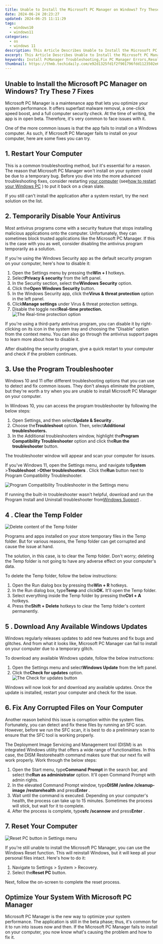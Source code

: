 ```yaml
---
title: Unable to Install the Microsoft PC Manager on Windows? Try These 7 Fixes
date: 2024-06-24 20:23:27
updated: 2024-06-25 11:11:29
tags:
  - windows10
  - windows11
categories:
  - os
  - windows 11
description: This Article Describes Unable to Install the Microsoft PC Manager on Windows? Try These 7 Fixes
excerpt: This Article Describes Unable to Install the Microsoft PC Manager on Windows? Try These 7 Fixes
keywords: Install PcManager Troubleshooting,Fix PC Manager Errors,Resolve Installer Issues,Uninstall & Reinstall PcManager,Update Windows for PcManager,Check Compatibility Windows,Validate System Requirements
thumbnail: https://thmb.techidaily.com/e92d1325fd1f2f901796fdd1123502e68b5122756c762090fd4b289d5054368b.jpg
---
```


## Unable to Install the Microsoft PC Manager on Windows? Try These 7 Fixes

 Microsoft PC Manager is a maintenance app that lets you optimize your system performance. It offers superfast malware removal, a one-click speed boost, and a full computer security check. At the time of writing, the app is in open beta. Therefore, it's very common to face issues with it.

 One of the more common issues is that the app fails to install on a Windows computer. As such, if Microsoft PC Manager fails to install on your computer, here are some fixes you can try.

## 1\. Restart Your Computer

 This is a common troubleshooting method, but it's essential for a reason. The reason that Microsoft PC Manager won't install on your system could be due to a temporary bug. Before you dive into the more advanced troubleshooting fixes, consider restarting y[our computer](https://www.makeuseof.com/windows-restart-methods/) (see[how to restart your Windows PC](https://www.makeuseof.com/windows-restart-methods/) ) to put it back on a clean slate.

 If you still can't install the application after a system restart, try the next solution on the list.

## 2\. Temporarily Disable Your Antivirus

 Most antivirus programs come with a security feature that stops installing malicious applications onto the computer. Unfortunately, they can sometimes block trusted applications like the Microsoft PC Manager. If this is the case with you as well, consider disabling the antivirus program temporarily as a solution.

 If you're using the Windows Security app as the default security program on your computer, here's how to disable it:

1. Open the Settings menu by pressing the**Win + I** hotkeys.
2. Select**Privacy & security** from the left panel.
3. In the Security section, select the**Windows Security** option.
4. Click the**Open Windows Security** button.
5. In the Windows Security app, click the**Virus & threat protection** option in the left panel.
6. Click**Manage settings** under Virus & threat protection settings.
7. Disable the toggle next**Real-time protection.**  
![The Real-time protection option](https://static1.makeuseofimages.com/wordpress/wp-content/uploads/2022/09/real-time-protection-option.jpg)

 If you're using a third-party antivirus program, you can disable it by right-clicking on its icon in the system tray and choosing the "Disable" option from the context menu. You can also go through the antivirus support pages to learn more about how to disable it.

 After disabling the security program, give a quick restart to your computer and check if the problem continues.

## 3\. Use the Program Troubleshooter

 Windows 10 and 11 offer different troubleshooting options that you can use to detect and fix common issues. They don't always eliminate the problem, but they're worth a try when you are unable to install Microsoft PC Manager on your computer.

 In Windows 10, you can access the program troubleshooter by following the below steps:

1. Open Settings, and then select**Update & Security** .
2. Choose the**Troubleshoot** option. Then, select**Additional troubleshooters.**
3. In the Additional troubleshooters window, highlight the**Program Compatibility Troubleshooter** option and click the**Run the troubleshooter** button.

 The troubleshooter window will appear and scan your computer for issues.

 If you've Windows 11, open the Settings menu, and navigate to**System** \>**Troubleshoot** \>**Other troubleshooters** . Click the**Run** button next to Program Compatibility Troubleshooter.

![Program Compatibility Troubleshooter in the Settings menu](https://static1.makeuseofimages.com/wordpress/wp-content/uploads/2022/11/Program-Compatiblity-Troubleshooter.jpg)

 If running the built-in troubleshooter wasn't helpful, download and run the Program Install and Uninstall troubleshooter from[Windows Support](https://support.microsoft.com/en-us/topic/fix-problems-that-block-programs-from-being-installed-or-removed-cca7d1b6-65a9-3d98-426b-e9f927e1eb4d) .

## 4 . Clear the Temp Folder

![Delete content of the Temp folder](https://static1.makeuseofimages.com/wordpress/wp-content/uploads/2022/11/Temp-folder.jpg)

 Programs and apps installed on your store temporary files in the Temp folder. But for various reasons, the Temp folder can get corrupted and cause the issue at hand.

 The solution, in this case, is to clear the Temp folder. Don't worry; deleting the Temp folder is not going to have any adverse effect on your computer's data.

To delete the Temp folder, follow the below instructions:

1. Open the Run dialog box by pressing the**Win + R** hotkeys.
2. In the Run dialog box, type**Temp** and click**OK.** It'll open the Temp folder.
3. Select everything inside the Temp folder by pressing the**Ctrl + A** hotkeys.
4. Press the**Shift + Delete** hotkeys to clear the Temp folder's content permanently.

## 5 . Download Any Available Windows Updates

 Windows regularly releases updates to add new features and fix bugs and glitches. And from what it looks like, Microsoft PC Manager can fail to install on your computer due to a temporary glitch.

 To download any available Windows update, follow the below instructions:

1. Open the Settings menu and select**Windows Update** from the left panel.
2. Click the**Check for updates** option.  
![The Check for updates button](https://static1.makeuseofimages.com/wordpress/wp-content/uploads/2022/11/the-check-for-updates-option.jpg)

 Windows will now look for and download any available updates. Once the update is installed, restart your computer and check for the issue.

## 6\. Fix Any Corrupted Files on Your Computer

 Another reason behind this issue is corruption within the system files. Fortunately, you can detect and fix these files by running an SFC scan. However, before we run the SFC scan, it is best to do a preliminary scan to ensure that the SFC tool is working properly.

 The Deployment Image Servicing and Management tool (DISM) is an integrated Windows utility that offers a wide range of functionalities. In this case, the DISM Restorehealth command makes sure that our next fix will work properly. Work through the below steps:

1. Open the Start menu, type**Command** **Prompt** in the search bar, and select the**Run** **as administrator** option. It'll open Command Prompt with admin rights.
2. In the elevated Command Prompt window, type**DISM /online /cleanup-image /restorehealth** and press**Enter** .
3. Wait until the command is executed. Depending on your computer's health, the process can take up to 15 minutes. Sometimes the process will stick, but wait for it to complete.
4. After the process is complete, type**sfc /scannow** and press**Enter** .

## 7\. Reset Your Computer

![Reset PC button in Settings menu](https://static1.makeuseofimages.com/wordpress/wp-content/uploads/2022/09/Reset-PC-.jpg)

 If you're still unable to install the Microsoft PC Manager, you can use the Windows Reset function. This will reinstall Windows, but it will keep all your personal files intact. Here's how to do it:

1. Navigate to Settings > System > Recovery.
2. Select the**Reset PC** button.

Next, follow the on-screen to complete the reset process.

## Optimize Your System With Microsoft PC Manager

 Microsoft PC Manager is the new way to optimize your system performance. The application is still in the beta phase; thus, it's common for it to run into issues now and then. If the Microsoft PC Manager fails to install on your computer, you now know what's causing the problem and how to fix it.

<ins class="adsbygoogle"
     style="display:block"
     data-ad-format="autorelaxed"
     data-ad-client="ca-pub-7571918770474297"
     data-ad-slot="1223367746"></ins>



<ins class="adsbygoogle"
     style="display:block"
     data-ad-client="ca-pub-7571918770474297"
     data-ad-slot="8358498916"
     data-ad-format="auto"
     data-full-width-responsive="true"></ins>
